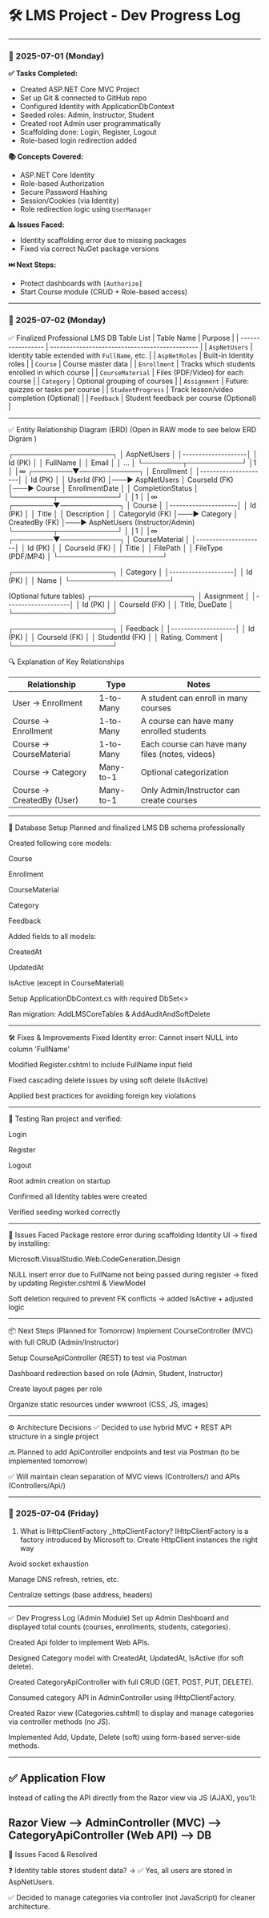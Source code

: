 ﻿# 🛠️ LMS Project - Dev Progress Log

---

### 📅 2025-07-01 (Monday)

**✅ Tasks Completed:**
- Created ASP.NET Core MVC Project
- Set up Git & connected to GitHub repo
- Configured Identity with ApplicationDbContext
- Seeded roles: Admin, Instructor, Student
- Created root Admin user programmatically
- Scaffolding done: Login, Register, Logout
- Role-based login redirection added

**📚 Concepts Covered:**
- ASP.NET Core Identity
- Role-based Authorization
- Secure Password Hashing
- Session/Cookies (via Identity)
- Role redirection logic using `UserManager`

**⚠️ Issues Faced:**
- Identity scaffolding error due to missing packages
- Fixed via correct NuGet package versions

**⏭️ Next Steps:**
- Protect dashboards with `[Authorize]`
- Start Course module (CRUD + Role-based access)

---

### 📅 2025-07-02 (Monday)

✅ Finalized Professional LMS DB Table List
| Table Name        | Purpose                                        |
| ----------------- | ---------------------------------------------- |
| `AspNetUsers`     | Identity table extended with `FullName`, etc.  |
| `AspNetRoles`     | Built-in Identity roles                        |
| `Course`          | Course master data                             |
| `Enrollment`      | Tracks which students enrolled in which course |
| `CourseMaterial`  | Files (PDF/Video) for each course              |
| `Category`        | Optional grouping of courses                   |
| `Assignment`      | Future: quizzes or tasks per course            |
| `StudentProgress` | Track lesson/video completion (Optional)       |
| `Feedback`        | Student feedback per course (Optional)         |

---

✅ Entity Relationship Diagram (ERD) (Open in RAW mode to see below ERD Digram )

┌────────────────────┐
│   AspNetUsers      │
│--------------------│
│ Id (PK)            │
│ FullName           │
│ Email              │
│ ...                │
└────────┬───────────┘
         │1
         │
         │∞
┌────────▼────────────┐
│    Enrollment       │
│---------------------│
│ Id (PK)             │
│ UserId (FK)         │───▶ AspNetUsers
│ CourseId (FK)       │───▶ Course
│ EnrollmentDate      │
│ CompletionStatus    │
└────────┬────────────┘
         │
         │1
         │
         │∞
┌────────▼────────────┐
│     Course          │
│---------------------│
│ Id (PK)             │
│ Title               │
│ Description         │
│ CategoryId (FK)     │───▶ Category
│ CreatedBy (FK)      │───▶ AspNetUsers (Instructor/Admin)
└────────┬────────────┘
         │
         │1
         │
         │∞
┌────────▼────────────┐
│  CourseMaterial     │
│---------------------│
│ Id (PK)             │
│ CourseId (FK)       │
│ Title               │
│ FilePath            │
│ FileType (PDF/MP4)  │
└─────────────────────┘

┌────────────────────┐
│    Category        │
│--------------------│
│ Id (PK)            │
│ Name               │
└────────────────────┘

(Optional future tables)
┌────────────────────┐
│  Assignment        │
│--------------------│
│ Id (PK)            │
│ CourseId (FK)      │
│ Title, DueDate     │
└────────────────────┘

┌────────────────────┐
│  Feedback          │
│--------------------│
│ Id (PK)            │
│ CourseId (FK)      │
│ StudentId (FK)     │
│ Rating, Comment    │
└────────────────────┘

🔍 Explanation of Key Relationships

| Relationship              | Type      | Notes                                           |
| ------------------------- | --------- | ----------------------------------------------- |
| User → Enrollment         | 1-to-Many | A student can enroll in many courses            |
| Course → Enrollment       | 1-to-Many | A course can have many enrolled students        |
| Course → CourseMaterial   | 1-to-Many | Each course can have many files (notes, videos) |
| Course → Category         | Many-to-1 | Optional categorization                         |
| Course → CreatedBy (User) | Many-to-1 | Only Admin/Instructor can create courses        |

---

🧩 Database Setup
Planned and finalized LMS DB schema professionally

Created following core models:

Course

Enrollment

CourseMaterial

Category

Feedback

Added fields to all models:

CreatedAt

UpdatedAt

IsActive (except in CourseMaterial)

Setup ApplicationDbContext.cs with required DbSet<>

Ran migration: AddLMSCoreTables & AddAuditAndSoftDelete

---
🛠 Fixes & Improvements
Fixed Identity error: Cannot insert NULL into column 'FullName'

Modified Register.cshtml to include FullName input field

Fixed cascading delete issues by using soft delete (IsActive)

Applied best practices for avoiding foreign key violations

---
🧪 Testing
Ran project and verified:

Login

Register

Logout

Root admin creation on startup

Confirmed all Identity tables were created

Verified seeding worked correctly

---

🐞 Issues Faced
Package restore error during scaffolding Identity UI → fixed by installing:

Microsoft.VisualStudio.Web.CodeGeneration.Design

NULL insert error due to FullName not being passed during register → fixed by updating Register.cshtml & ViewModel

Soft deletion required to prevent FK conflicts → added IsActive + adjusted logic

---
📦 Next Steps (Planned for Tomorrow)
Implement CourseController (MVC) with full CRUD (Admin/Instructor)

Setup CourseApiController (REST) to test via Postman

Dashboard redirection based on role (Admin, Student, Instructor)

Create layout pages per role

Organize static resources under wwwroot (CSS, JS, images)

---

⚙️ Architecture Decisions
✅ Decided to use hybrid MVC + REST API structure in a single project

🔜 Planned to add ApiController endpoints and test via Postman (to be implemented tomorrow)

✅ Will maintain clean separation of MVC views (Controllers/) and APIs (Controllers/Api/)

---

### 📅 2025-07-04 (Friday)

1. What is IHttpClientFactory _httpClientFactory?
 IHttpClientFactory is a factory introduced by Microsoft to:
Create HttpClient instances the right way

Avoid socket exhaustion

Manage DNS refresh, retries, etc.

Centralize settings (base address, headers)

---
✅ Dev Progress Log (Admin Module)
Set up Admin Dashboard and displayed total counts (courses, enrollments, students, categories).

Created Api folder to implement Web APIs.

Designed Category model with CreatedAt, UpdatedAt, IsActive (for soft delete).

Created CategoryApiController with full CRUD (GET, POST, PUT, DELETE).

Consumed category API in AdminController using IHttpClientFactory.

Created Razor view (Categories.cshtml) to display and manage categories via controller methods (no JS).

Implemented Add, Update, Delete (soft) using form-based server-side methods.

---
## ✅ Application Flow
Instead of calling the API directly from the Razor view via JS (AJAX), you'll:

**Razor View ⟶ AdminController (MVC) ⟶ CategoryApiController (Web API) ⟶ DB**
---
🐞 Issues Faced & Resolved

❓ Identity table stores student data? → ✅ Yes, all users are stored in AspNetUsers.

✅ Decided to manage categories via controller (not JavaScript) for cleaner architecture.